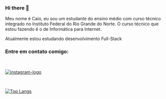 ### Hi there 👋

Meu nome é Caio, eu sou um estudante do ensino médio com curso técnico integrado no Instituto Federal do Rio Grande do Norte. O curso técnico que estou fazendo é o de Informática para Internet.

Atualmente estou estudando desenvolvimento Full-Stack

### Entre em contato comigo:
<br>

<a href = "https://www.instagram.com/ocaiohen/" target = "_blank"><img src = "https://img.shields.io/badge/Instagram-E4405F?style=for-the-badge&logo=instagram&logoColor=white" alt = "instagram-logo"></a>

<br>

[![Top Langs](https://github-readme-stats.vercel.app/api/top-langs/?username=ocaiohen)](https://github.com/anuraghazra/github-readme-stats)
<br>
